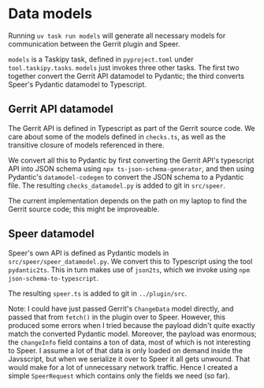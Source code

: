 # Data models

Running `uv task run models` will generate all necessary models for
communication between the Gerrit plugin and Speer.

`models` is a Taskipy task, defined in `pyproject.toml` under
`tool.taskipy.tasks`. `models` just invokes three other tasks. The first
two together convert the Gerrit API datamodel to Pydantic; the third
converts Speer's Pydantic datamodel to Typescript.

## Gerrit API datamodel

The Gerrit API is defined in Typescript as part of the Gerrit source
code.  We care about some of the models defined in `checks.ts`, as well
as the transitive closure of models referenced in there.

We convert all this to Pydantic by first converting the Gerrit API's
typescript API into JSON schema using `npx ts-json-schema-generator`,
and then using Pydantic's `datamodel-codegen` to convert the JSON schema
to a Pydantic file. The resulting `checks_datamodel.py` is added to git
in `src/speer`.

The current implementation depends on the path on my laptop to find the
Gerrit source code; this might be improveable.

## Speer datamodel

Speer's own API is defined as Pydantic models in
`src/speer/speer_datamodel.py`. We convert this to Typescript using the
tool `pydantic2ts`. This in turn makes use of `json2ts`, which we invoke
using `npm json-schema-to-typescript`.

The resulting `speer.ts` is added to git in `../plugin/src`.

Note: I could have just passed Gerrit's `ChangeData` model directly, and
passed that from `fetch()` in the plugin over to Speer. However, this
produced some errors when I tried because the payload didn't quite
exactly match the converted Pydantic model. Moreover, the payload was
enormous; the `changeInfo` field contains a ton of data, most of which
is not interesting to Speer. I assume a lot of that data is only loaded
on demand inside the Javsscript, but when we serialize it over to Speer
it all gets unwound. That would make for a lot of unnecessary network
traffic. Hence I created a simple `SpeerRequest` which contains only the
fields we need (so far).
